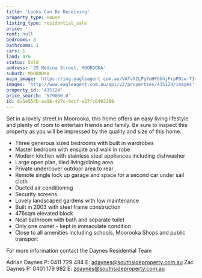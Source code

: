 ```yaml
---
title: 'Looks Can Be Deceiving'
property_type: House
listing_type: residential_sale
price: ''
rent: null
bedrooms: 3
bathrooms: 1
cars: 1
land: 476
status: Sold
address: '29 Medina Street, MOOROOKA'
suburb: MOOROOKA
main_image: 'https://img.eagleagent.com.au/VATvXILPq7uHFGbhjPrpPOsw-TI=/1280x854/smart/https://s3-us-west-2.amazonaws.com/eagleagent-orig/images/6820726/106055600-image-M.jpg'
images: 'http://www.eagleagent.com.au/api/v2/properties/435124/images'
property_id: '435124'
price_search: '579000.0'
id: 8a5e554b-aa98-427c-9dcf-e27fc6402289
---
```

Set in a lovely street in Moorooka, this home offers an easy living lifestyle and plenty of room to entertain friends and family. Be sure to inspect this property as you will be impressed by the quality and size of this home.

* Three generous sized bedrooms with built in wardrobes
* Master bedroom with ensuite and walk in robe
* Modern kitchen with stainless steel appliances including dishwasher
* Large open plan, tiled living/dining area
* Private undercover outdoor area to rear
* Remote single lock up garage and space for a second car under sail cloth
* Ducted air conditioning
* Security screens
* Lovely landscaped gardens with low maintenance
* Built in 2003 with steel frame construction
* 476sqm elevated block
* Neat bathroom with bath and separate toilet
* Only one owner - kept in immaculate condition
* Close to all amenities including schools, Moorooka Shops and public transport

For more information contact the Daynes Residential Team

Adrian Daynes
P: 0411 729 484
E: adaynes@southsideproperty.com.au
Zac Daynes
P: 0401 179 982
E: zdaynes@southsideproperty.com.au